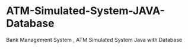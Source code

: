 # ATM-Simulated-System-JAVA-Database
Bank Management System , ATM Simulated System Java with Database 
